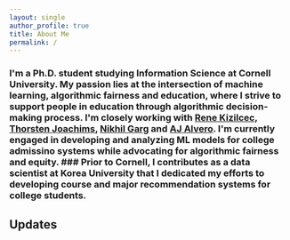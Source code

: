 ```yaml
---
layout: single
author_profile: true
title: About Me
permalink: /
---
```


### I'm a Ph.D. student studying Information Science at Cornell University. My passion lies at the intersection of machine learning, algorithmic fairness and  education, where I strive to support people in education through algorithmic decision-making process. I'm closely working with [Rene Kizilcec](/https://rene.kizilcec.com/), [Thorsten Joachims](/https://www.cs.cornell.edu/people/tj/), [Nikhil Garg](/https://gargnikhil.com/) and [AJ Alvero](/https://ajalvero.com/). I'm currently engaged in developing and analyzing ML models for college admissino systems while advocating for algorithmic fairness and equity. ### Prior to Cornell, I contributes as a data scientist at Korea University that I dedicated my efforts to developing course and major recommendation systems for college students. 

## Updates
   
